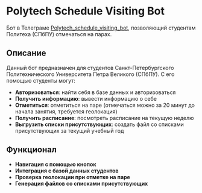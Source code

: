 # Polytech Schedule Visiting Bot


Бот в Телеграме [Polytech_schedule_visiting_bot](https://t.me/Polytech_schedule_visiting_bot), позволяющий студентам Политеха (СПбПУ) отмечаться на парах.

## Описание

Данный бот предназначен для студентов Санкт-Петербургского Политехнического Университета Петра Великого (СПбПУ). С его помощью студенты могут:

- **Авторизоваться**: найти себя в базе данных и авторизоваться
- **Получить информацию**: вывести информацию о себе
- **Отметиться**: отметиться на паре (отмечаться можно за 20 минут до начала занятия, требуется геолокация)
- **Получить расписание**: посмотреть расписание на текущую неделю
- **Выгрузить списки присутствующих**: создать файл со списками присутствующих за текущий учебный год

## Функционал

- **Навигация с помощью кнопок**
- **Интеграция с базой данных студентов**
- **Проверка геолокации при отметке на паре**
- **Генерация файлов со списками присутствующих**
